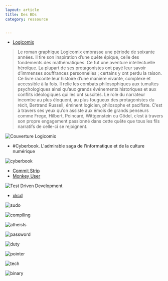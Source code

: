 ```yaml
---
layout: article
title: Des BDs
category: ressource


---
```



+ [Logicomix](http://www.logicomix.com/fr/)
> Le roman graphique Logicomix embrasse une période de soixante années. Il tire son inspiration d’une quête épique, celle des fondements des mathématiques.
>Ce fut une aventure intellectuelle héroïque. La plupart de ses protagonistes ont payé leur savoir d’immenses souffrances personnelles ; certains y ont perdu la raison. Ce livre raconte leur histoire d’une manière vivante, complexe et accessible à la fois. Il relie les combats philosophiques aux tumultes psychologiques ainsi qu’aux grands événements historiques et aux conflits idéologiques qui les ont suscités.
>Le role du narrateur incombe au plus éloquent, au plus fougueux des protagonistes du récit, Bertrand Russell, éminent logicien, philosophe et pacifiste. C’est à travers ses yeux qu’on assiste aux émois de grands penseurs comme Frege, Hilbert, Poincaré, Wittgenstein ou Gödel, c’est à travers son propre engagement passionné dans cette quête que tous les fils narratifs de celle-ci se rejoignent.

![Couverture Logicomix](https://images-na.ssl-images-amazon.com/images/I/51ucBCtY6qL._SX364_BO1,204,203,200_.jpg "couverture")

+ #Cyberbook. L'admirable saga de l'informatique et de la culture numérique

![cyberbook](https://bdmetrique.files.wordpress.com/2016/02/cyberbook.png?w=529 "couverture")

+ [Commit Strip](https://www.commitstrip.com/fr/)
+ [Monkey User](https://www.monkeyuser.com/)

![Test Driven Development](https://www.monkeyuser.com/assets/images/2018/107-applied-tdd.png "TDD")

+ [xkcd](https://xkcd.com/)

![sudo](http://www.bitrebels.com/wp-content/uploads/2010/02/sandwich.png "sudo")

![compiling](https://imgs.xkcd.com/comics/compiling.png "compiling")

![atheists](https://imgs.xkcd.com/comics/atheists.png "atheist")

![password](https://imgs.xkcd.com/comics/password_strength.png "password")

![duty](https://imgs.xkcd.com/comics/duty_calls.png "duty")

![pointer](https://imgs.xkcd.com/comics/pointers.png "pointer")

![tech](https://imgs.xkcd.com/comics/tech_support_cheat_sheet.png "tech")

![binary](https://imgs.xkcd.com/comics/1_to_10.png "binary")


